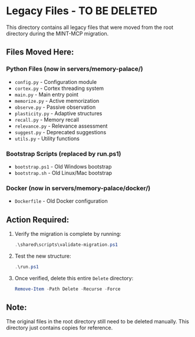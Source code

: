# Legacy Files - TO BE DELETED

This directory contains all legacy files that were moved from the root directory during the MINT-MCP migration.

## Files Moved Here:

### Python Files (now in servers/memory-palace/)
- `config.py` - Configuration module
- `cortex.py` - Cortex threading system  
- `main.py` - Main entry point
- `memorize.py` - Active memorization
- `observe.py` - Passive observation
- `plasticity.py` - Adaptive structures
- `recall.py` - Memory recall
- `relevance.py` - Relevance assessment
- `suggest.py` - Deprecated suggestions
- `utils.py` - Utility functions

### Bootstrap Scripts (replaced by run.ps1)
- `bootstrap.ps1` - Old Windows bootstrap
- `bootstrap.sh` - Old Linux/Mac bootstrap

### Docker (now in servers/memory-palace/docker/)
- `Dockerfile` - Old Docker configuration

## Action Required:

1. Verify the migration is complete by running:
   ```powershell
   .\shared\scripts\validate-migration.ps1
   ```

2. Test the new structure:
   ```powershell
   .\run.ps1
   ```

3. Once verified, delete this entire `Delete` directory:
   ```powershell
   Remove-Item -Path Delete -Recurse -Force
   ```

## Note:
The original files in the root directory still need to be deleted manually.
This directory just contains copies for reference.